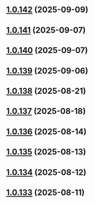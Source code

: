 ## [1.0.142](https://github.com/binary-braids/github-actions-runner/compare/v1.0.141...v1.0.142) (2025-09-09)



## [1.0.141](https://github.com/binary-braids/github-actions-runner/compare/v1.0.140...v1.0.141) (2025-09-07)



## [1.0.140](https://github.com/binary-braids/github-actions-runner/compare/v1.0.139...v1.0.140) (2025-09-07)



## [1.0.139](https://github.com/binary-braids/github-actions-runner/compare/v1.0.138...v1.0.139) (2025-09-06)



## [1.0.138](https://github.com/binary-braids/github-actions-runner/compare/v1.0.137...v1.0.138) (2025-08-21)



## [1.0.137](https://github.com/binary-braids/github-actions-runner/compare/v1.0.136...v1.0.137) (2025-08-18)



## [1.0.136](https://github.com/binary-braids/github-actions-runner/compare/v1.0.135...v1.0.136) (2025-08-14)



## [1.0.135](https://github.com/binary-braids/github-actions-runner/compare/v1.0.134...v1.0.135) (2025-08-13)



## [1.0.134](https://github.com/binary-braids/github-actions-runner/compare/v1.0.133...v1.0.134) (2025-08-12)



## [1.0.133](https://github.com/binary-braids/github-actions-runner/compare/v1.0.132...v1.0.133) (2025-08-11)



